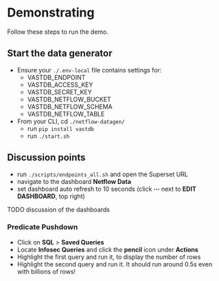# Demonstrating

Follow these steps to run the demo.

## Start the data generator

- Ensure your `./.env-local` file contains settings for:
  - VASTDB_ENDPOINT
  - VASTDB_ACCESS_KEY
  - VASTDB_SECRET_KEY
  - VASTDB_NETFLOW_BUCKET
  - VASTDB_NETFLOW_SCHEMA
  - VASTDB_NETFLOW_TABLE
- From your CLI, cd `./netflow-datagen/`
    - run `pip install vastdb`
    - run `./start.sh`

## Discussion points

- run `./scripts/endpoints_all.sh` and open the Superset URL
- navigate to the dashboard **Netflow Data**
- set dashboard auto refresh to 10 seconds (click **&#x22EF;** next to **EDIT DASHBOARD**, top right)

TODO discussion of the dashboards

### Predicate Pushdown

- Click on **SQL** > **Saved Queries**
- Locate **Infosec Queries** and click the **pencil** icon under **Actions**
- Highlight the first query and run it, to display the number of rows
- Highlight the second query and run it.  It should run around 0.5s even with billions of rows!

